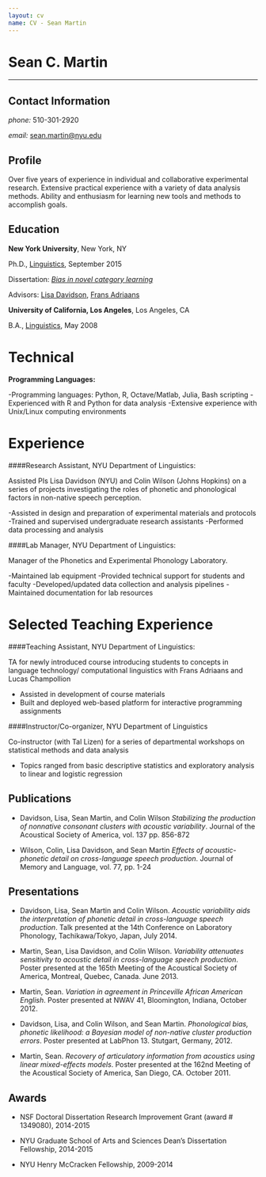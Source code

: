 ```yaml
---
layout: cv
name: CV - Sean Martin
---
```


# Sean C. Martin

-----------------------------------------

## Contact Information

*phone:* 510-301-2920

*email:* sean.martin@nyu.edu

## Profile


Over five years of experience in individual and collaborative
experimental research.
Extensive practical experience with a variety of data analysis methods.
Ability and enthusiasm for learning new tools and methods to accomplish
goals.

## Education

**New York University**, New York, NY

Ph.D., [Linguistics](http://linguistics.as.nyu.edu/), September 2015

Dissertation: [*Bias in novel category learning*](https://dl.dropboxusercontent.com/u/24464501/Martin_diss_DRAFT.pdf)

Advisors: [Lisa Davidson](https://wp.nyu.edu/lisa_davidson/), [Frans
Adriaans](https://files.nyu.edu/fa46/public/)

**University of California, Los Angeles**, Los Angeles, CA

B.A., [Linguistics](http://www.linguistics.ucla.edu/), May 2008

Technical
=========

**Programming Languages:**

-Programming languages: Python, R, Octave/Matlab, Julia, Bash scripting
-Experienced with R and Python for data analysis
-Extensive experience with Unix/Linux computing environments


Experience
=========

####Research Assistant, NYU Department of Linguistics:

Assisted PIs Lisa Davidson (NYU) and Colin Wilson (Johns Hopkins) on a series of projects investigating the roles of phonetic and phonological factors in non-native speech perception.

-Assisted in design and preparation of experimental materials and protocols
-Trained and supervised undergraduate research assistants
-Performed data processing and analysis

####Lab Manager, NYU Department of Linguistics:

Manager of the Phonetics and Experimental Phonology Laboratory.

-Maintained lab equipment
-Provided technical support for students and faculty
-Developed/updated data collection and analysis pipelines
-Maintained documentation for lab resources


Selected Teaching Experience
============================

####Teaching Assistant, NYU Department of Linguistics:

TA for newly introduced course introducing students to concepts in language technology/ computational linguistics with Frans Adriaans and Lucas Champollion

- Assisted in development of course materials
- Built and deployed web-based platform for interactive programming assignments

####Instructor/Co-organizer, NYU Department of Linguistics

Co-instructor (with Tal Lizen) for a series of departmental workshops on statistical methods and data analysis

- Topics ranged from basic descriptive statistics and exploratory analysis to linear and logistic regression


## Publications

- Davidson, Lisa, Sean Martin, and Colin Wilson *Stabilizing the
production of nonnative consonant clusters with acoustic variability*.
Journal of the Acoustical Society of America, vol. 137 pp. 856-872

- Wilson, Colin, Lisa Davidson, and Sean Martin *Effects of
acoustic-phonetic detail on cross-language speech production*.
Journal of Memory and Language, vol. 77, pp. 1-24

## Presentations

- Davidson, Lisa, Sean Martin and Colin Wilson. *Acoustic variability aids
  the interpretation of phonetic detail in cross-language speech
  production*.
  Talk presented at the 14th Conference on Laboratory Phonology,
  Tachikawa/Tokyo, Japan, July 2014.

- Martin, Sean, Lisa Davidson, and Colin Wilson. *Variability attenuates
  sensitivity to acoustic detail in cross-language speech production*.
  Poster presented at the 165th Meeting of the Acoustical Society of
  America, Montreal, Quebec, Canada. June 2013.

- Martin, Sean. *Variation in agreement in Princeville African American
  English*.
  Poster presented at NWAV 41, Bloomington, Indiana, October 2012.

- Davidson, Lisa, and Colin Wilson, and Sean Martin. *Phonological bias,
  phonetic likelihood: a Bayesian model of non-native cluster production
  errors*.
  Poster presented at LabPhon 13. Stutgart, Germany, 2012.

- Martin, Sean. *Recovery of articulatory information from acoustics using
  linear mixed-effects models*.
  Poster presented at the 162nd Meeting of the Acoustical Society of
  America, San Diego, CA. October 2011.

## Awards

-   NSF Doctoral Dissertation Research Improvement Grant (award \#
    1349080), 2014-2015

-   NYU Graduate School of Arts and Sciences Dean’s Dissertation
    Fellowship, 2014-2015

-   NYU Henry McCracken Fellowship, 2009-2014

